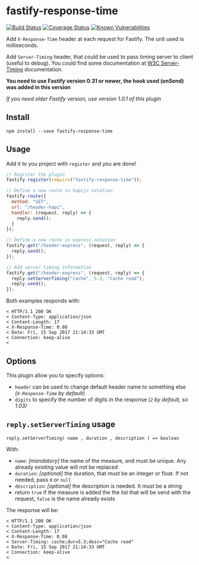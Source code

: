 # fastify-response-time

[![Build Status](https://travis-ci.org/lolo32/fastify-response-time.svg?branch=master)](https://travis-ci.org/lolo32/fastify-response-time)
[![Coverage Status](https://coveralls.io/repos/github/lolo32/fastify-response-time/badge.svg?branch=master)](https://coveralls.io/github/lolo32/fastify-response-time?branch=master)
[![Known Vulnerabilities](https://snyk.io/test/github/lolo32/fastify-response-time/badge.svg)](https://snyk.io/test/github/lolo32/fastify-response-time)

Add `X-Response-Time` header at each request for Fastify. The unit used is milliseconds.

Add `Server-Timing` header, that could be used to pass timing server to client (useful to debug).
You could find some documentation at [W3C Server-Timing](https://www.w3.org/TR/server-timing/) documentation.

**You need to use Fastify version 0.31 or newer, the hook used (onSend) was added in this version**

_If you need older Fastify version, use version 1.0.1 of this plugin_

## Install

``
npm install --save fastify-response-time
``

## Usage

Add it to you project with `register` and you are done!

```javascript
// Register the plugin
fastify.register(require("fastify-response-time"));

// Define a new route in hapijs notation
fastify.route({
  method: "GET",
  url: "/header-hapi",
  handler: (request, reply) => {
    reply.send();
  }
});

// Define a new route in express notation
fastify.get("/header-express", (request, reply) => {
  reply.send();
});

// Add server timing information
fastify.get("/header-express", (request, reply) => {
  reply.setServerTiming("cache", 5.3, "Cache read");
  reply.send();
});
```

Both examples responds with:

    < HTTP/1.1 200 OK
    < Content-Type: application/json
    < Content-Length: 17
    < X-Response-Time: 0.08
    < Date: Fri, 15 Sep 2017 21:14:33 GMT
    < Connection: keep-alive
    <

## Options

This plugin allow you to specify options:

- `header` can be used to change default header name to something else _(`X-Response-Time` by default)_
- `digits` to specify the number of digits in the response _(`2` by default, so 1.03)_

## `reply.setServerTiming` usage

`reply.setServerTiming( name , duration , description ) => boolean`

With:

* `name`: _[mandatory]_ the name of the measure, and must be unique. Any already existing value will not be replaced
* `duration`: _[optional]_ the duration, that must be an integer or float. If not needed, pass `0` or `null`
* `description`: _[optional]_ the description is needed. It must be a string
* return `true` if the measure is added the the list that will be send with the request, `false` is the name already
  exists

The response will be:

    < HTTP/1.1 200 OK
    < Content-Type: application/json
    < Content-Length: 17
    < X-Response-Time: 0.08
    < Server-Timing: cache;dur=5.3;desc="Cache read"
    < Date: Fri, 15 Sep 2017 21:14:33 GMT
    < Connection: keep-alive
    <
